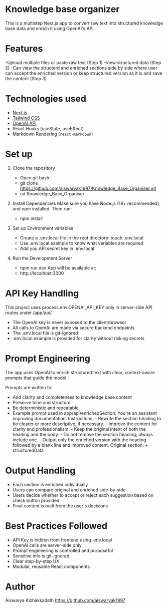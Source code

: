 # Knowledge base organizer

This is a multistep Next.js app to convert raw text into structured knowledge base data and enrich it using OpenAI's API.

# Features
-Upload multiple files or paste raw text (Step 1)
-View structured data (Step 2)
-Can view the structerd and enriched sections side by side where user can accept the enriched version or keep structured version as it is and save the content (Step 3)

# Technologies used
- [Next.js](https://nextjs.org/)
- [Tailwind CSS](https://tailwindcss.com/)
- [OpenAI API](https://platform.openai.com/)
- React Hooks (useState, useEffect)
- Markdown Rendering (`react-markdown`)

# Set up

1. Clone the repository
    - Open git bash
    - git clone https://github.com/aiswaryak1997/Knowledge_Base_Organiser.git
    - cd Knowledge_Base_Organiser

2. Install Dependencies
    Make sure you have Node.js (18+ recommended) and npm installed. Then run:
    - npm install

3. Set up Environment variables
    - Create a .env.local file in the root directory:
     touch .env.local
    - Use .env.local.example to know what variables are required
    - Add you API secret key in .env.local
4. Run the Development Server
    - npm run dev
    App will be available at:
    - http://localhost:3000

# API Key Handling
This project uses process.env.OPENAI_API_KEY only in server-side API routes under /app/api/.

- The OpenAI key is never exposed to the client/browser
- All calls to OpenAI are made via secure backend endpoints
- The .env.local file is git-ignored
- .env.local.example is provided for clarity without risking secrets

# Prompt Engineering
The app uses OpenAI to enrich structured text with clear, context-aware prompts that guide the model.

Prompts are written to:
- Add clarity and completeness to knowledge base content
- Preserve tone and structure
- Be deterministic and repeatable
- Example prompt used in app/api/enrichedSection:
    You're an assistant improving documentation.
        Instructions:
            - Rewrite the section heading to be clearer or more descriptive, if necessary.
            - Improve the content for clarity and professionalism.
            - Keep the original intent of both the heading and the body.
            - Do not remove the section heading; always include one.
            - Output only the enriched version with the heading followed by a blank line and improved content.
            Original section: + structuredData

# Output Handling
- Each section is enriched individually
- Users can compare original and enriched side-by-side
- Users decide whether to accept or reject each suggestion based on check button provided
- Final content is built from the user's decisions

# Best Practices Followed
- API Key is hidden from frontend using .env.local
- OpenAI calls are server-side only
- Prompt engineering is controlled and purposeful
- Sensitive info is git-ignored
- Clear step-by-step UX
- Modular, reusable React components

# Author
Aiswarya Kizhakkadath
https://github.com/aiswaryak1997